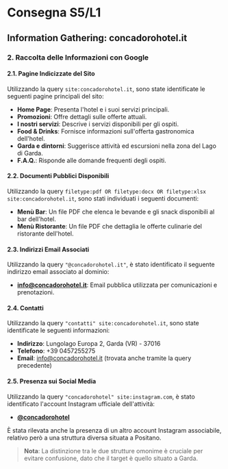 # Consegna S5/L1
## Information Gathering: concadorohotel.it

### 2. Raccolta delle Informazioni con Google

#### 2.1. Pagine Indicizzate del Sito
Utilizzando la query `site:concadorohotel.it`, sono state identificate le seguenti pagine principali del sito:

- **Home Page**: Presenta l'hotel e i suoi servizi principali.
- **Promozioni**: Offre dettagli sulle offerte attuali.
- **I nostri servizi**: Descrive i servizi disponibili per gli ospiti.
- **Food & Drinks**: Fornisce informazioni sull'offerta gastronomica dell'hotel.
- **Garda e dintorni**: Suggerisce attività ed escursioni nella zona del Lago di Garda.
- **F.A.Q.**: Risponde alle domande frequenti degli ospiti.

#### 2.2. Documenti Pubblici Disponibili
Utilizzando la query `filetype:pdf OR filetype:docx OR filetype:xlsx site:concadorohotel.it`, sono stati individuati i seguenti documenti:

- **Menù Bar**: Un file PDF che elenca le bevande e gli snack disponibili al bar dell'hotel.
- **Menù Ristorante**: Un file PDF che dettaglia le offerte culinarie del ristorante dell'hotel.

#### 2.3. Indirizzi Email Associati
Utilizzando la query `"@concadorohotel.it"`, è stato identificato il seguente indirizzo email associato al dominio:

- **info@concadorohotel.it**: Email pubblica utilizzata per comunicazioni e prenotazioni.

#### 2.4. Contatti
Utilizzando la query `"contatti" site:concadorohotel.it`, sono state identificate le seguenti informazioni:

- **Indirizzo**: Lungolago Europa 2, Garda (VR) - 37016  
- **Telefono**: +39 0457255275  
- **Email**: info@concadorohotel.it (trovata anche tramite la query precedente)

#### 2.5. Presenza sui Social Media
Utilizzando la query `"concadorohotel" site:instagram.com`, è stato identificato l'account Instagram ufficiale dell'attività:

- **[@concadorohotel](https://www.instagram.com/hotel_ristorante_conca_doro/)**

È stata rilevata anche la presenza di un altro account Instagram associabile, relativo però a una struttura diversa situata a Positano.

> **Nota**: La distinzione tra le due strutture omonime è cruciale per evitare confusione, dato che il target è quello situato a Garda.
